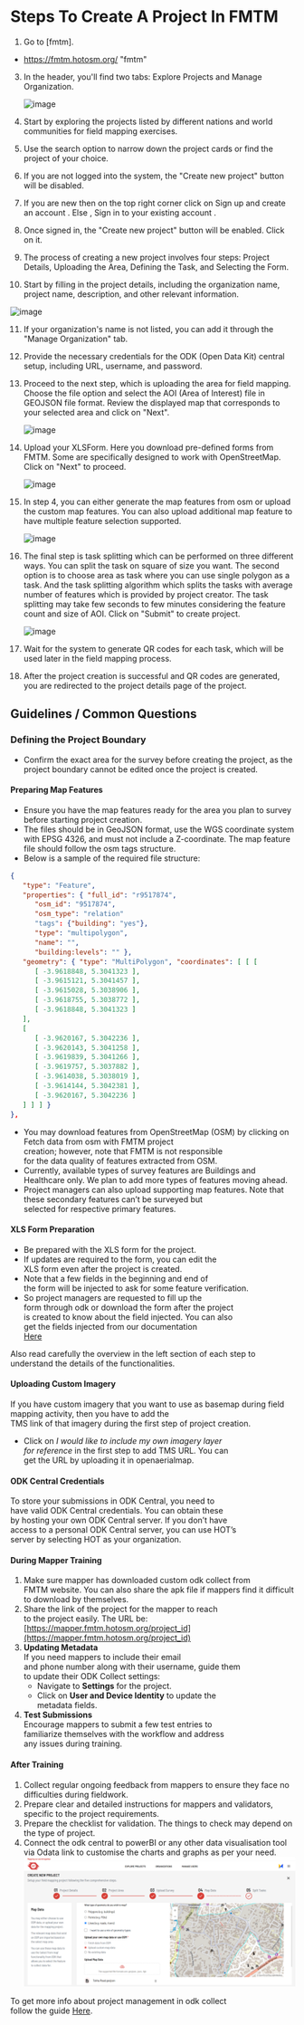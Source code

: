 # Steps To Create A Project In FMTM

1. Go to [fmtm].

- <https://fmtm.hotosm.org/> "fmtm"

3. In the header, you'll find two tabs: Explore Projects and Manage Organization.

   ![image](https://github.com/user-attachments/assets/6bf8604b-d44c-4488-a8c6-5312fb75a975)

4. Start by exploring the projects listed by different nations and world
   communities for field mapping exercises.
5. Use the search option to narrow down the project cards or find the project
   of your choice.
6. If you are not logged into the system, the "Create new project" button will
   be disabled.
7. If you are new then on the top right corner click on Sign up and create an
   account . Else , Sign in to your existing account .
8. Once signed in, the "Create new project" button will be enabled. Click on it.
9. The process of creating a new project involves four steps: Project Details,
   Uploading the Area, Defining the Task, and Selecting the Form.
10. Start by filling in the project details, including the organization name,
    project name, description, and other relevant information.

![image](https://github.com/user-attachments/assets/c65c4ae2-d9be-4e45-ac71-a8b5653baba3)

11. If your organization's name is not listed, you can add it through the
    "Manage Organization" tab.
12. Provide the necessary credentials for the ODK (Open Data Kit) central setup,
    including URL, username, and password.
13. Proceed to the next step, which is uploading the area for field mapping.
    Choose the file option and select the AOI (Area of Interest) file in GEOJSON
    file format.
    Review the displayed map that corresponds to your selected area and click
    on "Next".

    ![image](https://github.com/user-attachments/assets/64aeda34-c682-4fdc-8c2f-1fd83e29c61f)

14. Upload your XLSForm. Here you download pre-defined forms from FMTM.
    Some are specifically designed to work with OpenStreetMap.
    Click on "Next" to proceed.

    ![image](https://github.com/user-attachments/assets/cdf1e050-42ec-4149-bf97-0d841bc5117f)

15. In step 4, you can either generate the map features from osm or upload the
    custom map features.
    You can also upload additional map feature to have multiple feature
    selection supported.

    ![image](https://github.com/user-attachments/assets/8df7c0fc-9a14-4d2d-bfdf-9fb8d9e92b89)

16. The final step is task splitting which can be performed on three different
    ways. You can split the task on square of size you want. The second option
    is to choose area as task where you can use single polygon as a task. And
    the task splitting algorithm which splits the tasks with average number of
    features which is provided by project creator. The task splitting may take
    few seconds to few minutes considering the feature count and size of AOI.
    Click on "Submit" to create project.

    ![image](https://github.com/user-attachments/assets/7eeaf7ed-c13d-4444-aeeb-d71aed4fee8e)

17. Wait for the system to generate QR codes for each task, which will be used
    later in the field mapping process.
18. After the project creation is successful and QR codes are generated, you are
    redirected to the project details page of the project.

## Guidelines / Common Questions

### Defining the Project Boundary

- Confirm the exact area for the survey before creating
  the project, as the project boundary cannot be
  edited once the project is created.

#### Preparing Map Features

- Ensure you have the map features ready for the area
  you plan to survey before starting project creation.
- The files should be in GeoJSON format, use the WGS coordinate
  system with EPSG 4326, and must not include
  a Z-coordinate. The map feature file should follow the
  osm tags structure.
- Below is a sample of the required file structure:

```json
{
   "type": "Feature",
   "properties": { "full_id": "r9517874",
      "osm_id": "9517874",
      "osm_type": "relation"
      "tags": {"building": "yes"},
      "type": "multipolygon",
      "name": "",
      "building:levels": "" },
   "geometry": { "type": "MultiPolygon", "coordinates": [ [ [
      [ -3.9618848, 5.3041323 ],
      [ -3.9615121, 5.3041457 ],
      [ -3.9615028, 5.3038906 ],
      [ -3.9618755, 5.3038772 ],
      [ -3.9618848, 5.3041323 ]
   ],
   [
      [ -3.9620167, 5.3042236 ],
      [ -3.9620143, 5.3041258 ],
      [ -3.9619839, 5.3041266 ],
      [ -3.9619757, 5.3037882 ],
      [ -3.9614038, 5.3038019 ],
      [ -3.9614144, 5.3042381 ],
      [ -3.9620167, 5.3042236 ]
   ] ] ] }
},
```

- You may download features from OpenStreetMap (OSM)
  by clicking on Fetch data from osm with FMTM project  
  creation; however, note that FMTM is not responsible  
  for the data quality of features extracted from OSM.
- Currently, available types of survey features are Buildings
  and Healthcare only. We plan to add more types of features moving ahead.
- Project managers can also upload supporting map features.
  Note that these secondary features can’t be surveyed but  
  selected for respective primary features.

#### XLS Form Preparation

- Be prepared with the XLS form for the project.
- If updates are required to the form, you can edit the  
  XLS form even after the project is created.
- Note that a few fields in the beginning and end of  
  the form will be injected to ask for some feature verification.
- So project managers are requested to fill up the  
  form through odk or download the form after the project  
  is created to know about the field injected. You can also  
  get the fields injected from our documentation  
  [Here](https://docs.fmtm.dev/manuals/xlsform-design/#injected-fields-in-the-fmtm-xls-form)

Also read carefully the overview in the left section of
each step to understand the details of the functionalities.

#### Uploading Custom Imagery

If you have custom imagery that you want to use as basemap
during field mapping activity, then you have to add the  
TMS link of that imagery during the first step of project creation.

- Click on _I would like to include my own imagery layer  
  for reference_ in the first step to add TMS URL. You can  
  get the URL by uploading it in openaerialmap.

#### ODK Central Credentials

To store your submissions in ODK Central, you need to  
have valid ODK Central credentials. You can obtain these  
by hosting your own ODK Central server. If you don’t have  
access to a personal ODK Central server, you can use HOT’s  
server by selecting HOT as your organization.

#### During Mapper Training

1. Make sure mapper has downloaded custom odk collect from  
   FMTM website. You can also share the apk file if mappers
   find it difficult to download by themselves.
2. Share the link of the project for the mapper to reach  
   to the project easily. The URL be:
   [https://mapper.fmtm.hotosm.org/project_id](https://mapper.fmtm.hotosm.org/project_id)
3. **Updating Metadata**  
   If you need mappers to include their email  
   and phone number along with their username, guide them  
   to update their ODK Collect settings:
   - Navigate to **Settings** for the project.
   - Click on **User and Device Identity** to update the  
     metadata fields.
4. **Test Submissions**  
   Encourage mappers to submit a few test entries to  
   familiarize themselves with the workflow and address  
   any issues during training.

#### After Training

1. Collect regular ongoing feedback from mappers to ensure they face no difficulties
   during fieldwork.
2. Prepare clear and detailed instructions for mappers
   and validators, specific to the project requirements.
3. Prepare the checklist for validation. The things to
   check may depend on the type of project.
4. Connect the odk central to powerBI or any other data visualisation tool via Odata
   link to customise the charts and graphs as per your need.  
   ![odk_image](image.png)

To get more info about project management in odk collect  
follow the guide [Here](https://docs.getodk.org/collect-using/).
